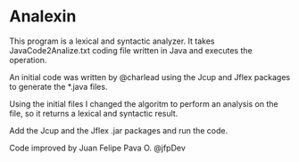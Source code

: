 # Analexin
This program is a lexical and syntactic analyzer. It takes JavaCode2Analize.txt coding file written in Java and executes the operation. 

An initial code was written by @charlead using the Jcup and Jflex packages to generate the *.java files.

Using the initial files I changed the algoritm to perform an analysis on the file, so it returns a lexical and syntactic result. 

Add the Jcup and the Jflex .jar packages and run the code. 

Code improved by Juan Felipe Pava O. @jfpDev 
